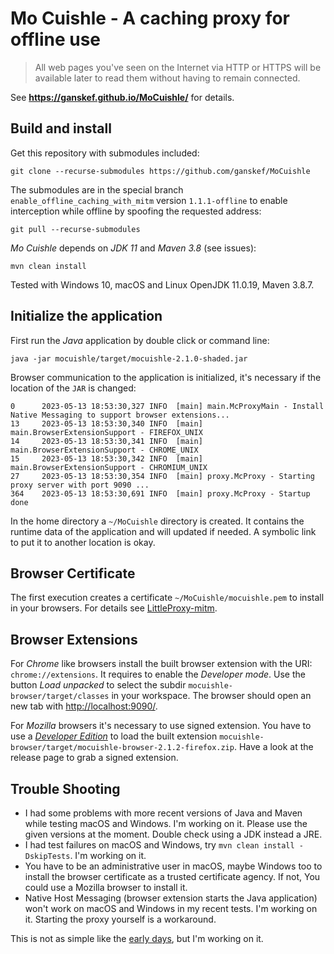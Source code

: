 # Mo Cuishle - A caching proxy for offline use

> All web pages you've seen on the Internet via HTTP or HTTPS will be available later to read them without having to remain connected.

See **https://ganskef.github.io/MoCuishle/** for details.

## Build and install

Get this repository with submodules included:

    git clone --recurse-submodules https://github.com/ganskef/MoCuishle

The submodules are in the special branch `enable_offline_caching_with_mitm` version `1.1.1-offline` to enable interception while offline by spoofing the requested address:

    git pull --recurse-submodules

*Mo Cuishle* depends on *JDK 11* and *Maven 3.8* (see issues):

    mvn clean install

Tested with Windows 10, macOS and Linux OpenJDK 11.0.19, Maven 3.8.7.

## Initialize the application

First run the *Java* application by double click or command line:

    java -jar mocuishle/target/mocuishle-2.1.0-shaded.jar

Browser communication to the application is initialized, it's necessary if the location of the `JAR` is changed:

    0      2023-05-13 18:53:30,327 INFO  [main] main.McProxyMain - Install Native Messaging to support browser extensions...
    13     2023-05-13 18:53:30,340 INFO  [main] main.BrowserExtensionSupport - FIREFOX_UNIX
    14     2023-05-13 18:53:30,341 INFO  [main] main.BrowserExtensionSupport - CHROME_UNIX
    15     2023-05-13 18:53:30,342 INFO  [main] main.BrowserExtensionSupport - CHROMIUM_UNIX
    27     2023-05-13 18:53:30,354 INFO  [main] proxy.McProxy - Starting proxy server with port 9090 ...
    364    2023-05-13 18:53:30,691 INFO  [main] proxy.McProxy - Startup done

In the home directory a `~/MoCuishle` directory is created. It contains the runtime data of the application and will updated if needed. A symbolic link to put it to another location is okay.

## Browser Certificate

The first execution creates a certificate `~/MoCuishle/mocuishle.pem` to install in your browsers. For details see [LittleProxy-mitm](https://github.com/ganskef/LittleProxy-mitm#get-it-up-and-running).

## Browser Extensions

For *Chrome* like browsers install the built browser extension with the URI: `chrome://extensions`. It requires to enable the *Developer mode*. Use the button *Load unpacked* to select the subdir `mocuishle-browser/target/classes` in your workspace. The browser should open an new tab with <http://localhost:9090/>.

For *Mozilla* browsers it's necessary to use signed extension. You have to use a *[Developer Edition](https://www.mozilla.org/firefox/developer/)* to load the built extension `mocuishle-browser/target/mocuishle-browser-2.1.2-firefox.zip`. Have a look at the release page to grab a signed extension.

## Trouble Shooting

* I had some problems with more recent versions of Java and Maven while testing macOS and Windows. I'm working on it. Please use the given versions at the moment. Double check using a JDK instead a JRE.
* I had test failures on macOS and Windows, try `mvn clean install -DskipTests`. I'm working on it.
* You have to be an administrative user in macOS, maybe Windows too to install the browser certificate as a trusted certificate agency. If not, You could use a Mozilla browser to install it.
* Native Host Messaging (browser extension starts the Java application) won't work on macOS and Windows in my recent tests. I'm working on it. Starting the proxy yourself is a workaround.

This is not as simple like the [early days](https://ganskef.github.io/MoCuishle/#!2016-09-26-mocuishle.md#The_vision_-_Ideas_behind), but I'm working on it.